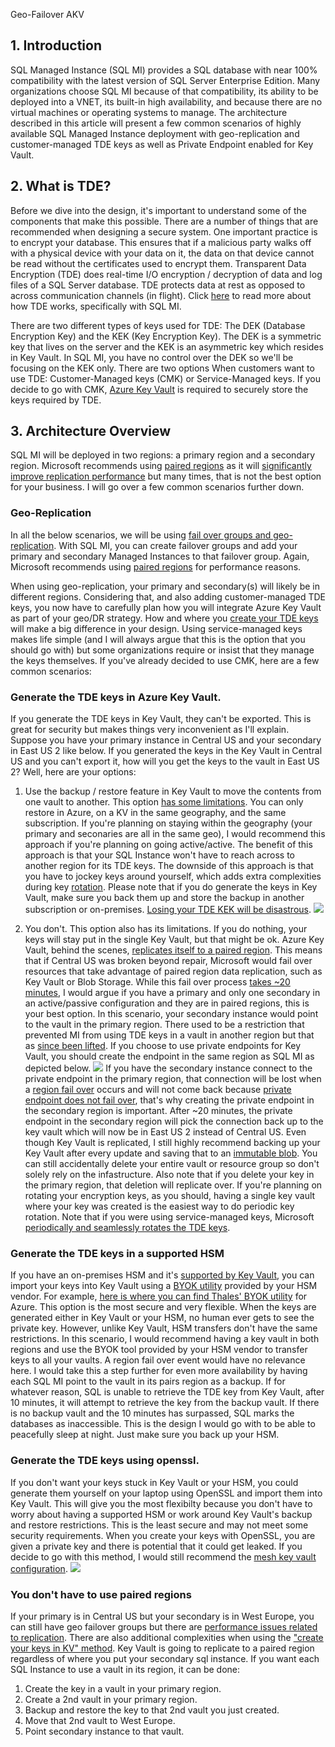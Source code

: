 Geo-Failover AKV

## 1. Introduction
SQL Managed Instance (SQL MI) provides a SQL database with near 100% compatibility with the latest version of SQL Server Enterprise Edition. Many organizations choose SQL MI because of that compatibility, its ability to be deployed into a VNET, its built-in high availability, and because there are no virtual machines or operating systems to manage. The architecture described in this article will present a few common scenarios of highly available SQL Managed Instance deployment with geo-replication and customer-managed TDE keys as well as Private Endpoint enabled for Key Vault.

## 2. What is TDE?
Before we dive into the design, it's important to understand some of the components that make this possible. There are a number of things that are recommended when designing a secure system. One important practice is to encrypt your database. This ensures that if a malicious party walks off with a physical device with your data on it, the data on that device cannot be read without the certificates used to encrypt them. Transparent Data Encryption (TDE) does real-time I/O encryption / decryption of data and log files of a SQL Server database. TDE protects data at rest as opposed to across communication channels (in flight). Click [here](https://docs.microsoft.com/en-us/sql/relational-databases/security/encryption/transparent-data-encryption?view=azuresqldb-mi-current) to read more about how TDE works, specifically with SQL MI.

There are two different types of keys used for TDE: The DEK (Database Encryption Key) and the KEK (Key Encryption Key). The DEK is a symmetric key that lives on the server and the KEK is an asymmetric key which resides in Key Vault. In SQL MI, you have no control over the DEK so we'll be focusing on the KEK only. There are two options When customers want to use TDE: Customer-Managed keys (CMK) or Service-Managed keys. If you decide to go with CMK, [Azure Key Vault](https://docs.microsoft.com/en-us/azure/key-vault/general/overview) is required to securely store the keys required by TDE.


## 3. Architecture Overview
SQL MI will be deployed in two regions: a primary region and a secondary region. Microsoft recommends using [paired regions](https://docs.microsoft.com/en-us/azure/best-practices-availability-paired-regions#what-are-paired-regions) as it will [significantly improve replication performance](https://docs.microsoft.com/en-us/azure/azure-sql/database/auto-failover-group-overview?tabs=azure-powershell#using-geo-paired-regions) but many times, that is not the best option for your business. I will go over a few common scenarios further down.

### Geo-Replication
In all the below scenarios, we will be using [fail over groups and geo-replication](https://docs.microsoft.com/en-us/azure/azure-sql/database/auto-failover-group-overview?tabs=azure-powershell). With SQL MI, you can create failover groups and add your primary and secondary Managed Instances to that failover group. Again, Microsoft recommends using [paired regions](https://docs.microsoft.com/en-us/azure/best-practices-availability-paired-regions#what-are-paired-regions) for performance reasons.

When using geo-replication, your primary and secondary(s) will likely be in different regions. Considering that, and also adding customer-managed TDE keys, you now have to carefully plan how you will integrate Azure Key Vault as part of your geo/DR strategy. How and where you [create your TDE keys](https://docs.microsoft.com/en-us/sql/relational-databases/security/encryption/setup-steps-for-extensible-key-management-using-the-azure-key-vault?view=azuresqldb-mi-current&tabs=portal) will make a big difference in your design. Using service-managed keys makes life simple (and I will always argue that this is the option that you should go with) but some organizations require or insist  that they manage the keys themselves. If you've already decided to use CMK, here are a few common scenarios:

### Generate the TDE keys in Azure Key Vault.
If you generate the TDE keys in Key Vault, they can't be exported. This is great for security but makes things very inconvenient as I'll explain. Suppose you have your primary instance in Central US and your secondary in East US 2 like below. If you generated the keys in the Key Vault in Central US and you can't export it, how will you get the keys to the vault in East US 2? Well, here are your options:

1. Use the backup / restore feature in Key Vault to move the contents from one vault to another. This option [has some limitations](https://docs.microsoft.com/en-us/azure/key-vault/general/backup?tabs=azure-cli#design-considerations). You can only restore in Azure, on a KV in the same geography, and the same subscription. If you're planning on staying within the geography (your primary and seconaries are all in the same geo), I would recommend this approach if you're planning on going active/active. The benefit of this approach is that your SQL Instance won't have to reach across to another region for its TDE keys. The downside of this approach is that you have to jockey keys around yourself, which adds extra complexities during key [rotation](source). Please note that if you do generate the keys in Key Vault, make sure you back them up and store the backup in another subscription or on-premises. [Losing your TDE KEK will be disastrous](source). 
![](./media/dual-vault.png)

2. You don't. This option also has its limitations. If you do nothing, your keys will stay put in the single Key Vault, but that might be ok. Azure Key Vault, behind the scenes, [replicates itself to a paired region](source). This means that if Central US was broken beyond repair, Microsoft would fail over resources that take advantage of paired region data replication, such as Key Vault or Blob Storage. While this fail over process [takes ~20 minutes](source), I would argue if you have a primary and only one secondary in an active/passive configuration and they are in paired regions, this is your best option. In this scenario, your secondary instance would point to the vault in the primary region. There used to be a restriction that prevented MI from using TDE keys in a vault in another region but that as [since been lifted](source). If you choose to use private endpoints for Key Vault, you should create the endpoint in the same region as SQL MI as depicted below.
![](./media/sqlmi-akv.png)
If you have the secondary instance connect to the private endpoint in the primary region, that connection will be lost when a [region fail over](source) occurs and will not come back because [private endpoint does not fail over](source), that's why creating the private endpoint in the secondary region is important. After ~20 minutes, the private endpoint in the secondary region will pick the connection back up to the key vault which will now be in East US 2 instead of Central US. Even though Key Vault is replicated, I still highly recommend backing up your Key Vault after every update and saving that to an [immutable blob](source). You can still accidentally delete your entire vault or resource group so don't solely rely on the infastructure. Also note that if you delete your key in the primary region, that deletion will replicate over. If you're planning on rotating your encryption keys, as you should, having a single key vault where your key was created is the easiest way to do periodic key rotation. Note that if you were using service-managed keys, Microsoft [periodically and seamlessly rotates the TDE keys](source).

### Generate the TDE keys in a supported HSM
If you have an on-premises HSM and it's [supported by Key Vault](https://docs.microsoft.com/en-us/azure/key-vault/keys/hsm-protected-keys-byok#supported-hsms), you can import your keys into Key Vault using a [BYOK utility](source) provided by your HSM vendor. For example, [here is where you can find Thales' BYOK utility](https://supportportal.thalesgroup.com/csm?id=kb_article_view&sys_kb_id=3892db6ddb8fc45005c9143b0b961987&sysparm_article=KB0021016) for Azure. This option is the most secure and very flexible. When the keys are generated either in Key Vault or your HSM, no human ever gets to see the private key. However, unlike Key Vault, HSM transfers don't have the same restrictions. In this scenario, I would recommend having a key vault in both regions and use the BYOK tool provided by your HSM vendor to transfer keys to all your vaults. A region fail over event would have no relevance here. I would take this a step further for even more availability by having each SQL MI point to the vault in its pairs region as a backup. If for whatever reason, SQL is unable to retrieve the TDE key from Key Vault, after 10 minutes, it will attempt to retrieve the key from the backup vault. If there is no backup vault and the 10 minutes has surpassed, SQL marks the databases as inaccessible. This is the design I would go with to be able to peacefully sleep at night. Just make sure you back up your HSM.

### Generate the TDE keys using openssl.
If you don't want your keys stuck in Key Vault or your HSM, you could generate them yourself on your laptop using OpenSSL and import them into Key Vault. This will give you the most flexibilty because you don't have to worry about having a supported HSM or work around Key Vault's backup and restore restrictions. This is the least secure and may not meet some security requirements. When you create your keys with OpenSSL, you are given a private key and there is potential that it could get leaked. If you decide to go with this method, I would still recommend the [mesh key vault configuration](source).
<img src="https://github.com/aarsan/SQLMI/blob/main/Geo-Failover-AKV/media/mesh.png">


### You don't have to use paired regions 
If your primary is in Central US but your secondary is in West Europe, you can still have geo failover groups but there are [performance issues related to replication](source). There are also additional complexities when using the ["create your keys in KV" method](#generate-the-tde-keys-in-azure-key-vault). Key Vault is going to replicate to a paired region regardless of where you put your secondary sql instance. If you want each SQL Instance to use a vault in its region, it can be done:
1. Create the key in a vault in your primary region.
2. Create a 2nd vault in your primary region.
3. Backup and restore the key to that 2nd vault you just created.
4. Move that 2nd vault to West Europe.
5. Point secondary instance to that vault.